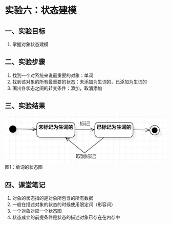 # 实验六：状态建模
## 一、实验目标
1. 掌握对象状态建模

## 二、实验步骤
1. 找到一个对系统来说最重要的对象：单词    
2. 找到该对象的所有最重要的状态：未添加为生词的，已添加为生词的  
3. 画出各状态之间的转变条件：添加，取消添加   

## 三、实验结果
![单词的状态图](./state1.JPG)  
图1：单词的状态图  

## 四、课堂笔记  
1. 对象的状态指的是对象所包含的所有数据  
2. 一般在描述对象的状态的时候使用限定词（形容词）
3. 一个对象对应一个状态图
4. 状态成立的前提条件是状态的描述对象已存在在内存中
